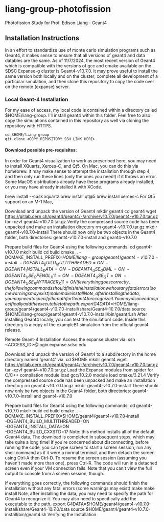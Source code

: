 # liang-group-photofission
Photofission Study for Prof. Edison Liang - Geant4

## Installation Instructions
In an effort to standardize use of monte carlo simulation programs such as Geant4, it makes sense to ensure that all versions of geant4 and data datables are the same. As of 11/7/2024, the most recent version of Geant4 which is compatible with the versions of gcc and cmake available on the SDSC Expanse-g cluster is Geant4-v10.7.0. It may prove useful to install the same version both locally and on the cluster; complete all development of a particular simulation, and then clone this repository to copy the code over on the remote (expanse) server.

### Local Geant-4 Installation
For my ease of access, my local code is contained within a directory called $HOME/liang-group. I'll install geant4 within this folder. Feel free to also copy the simulations contained in this repository as well via cloning the repository with HTTPS.

```
cd $HOME/liang-group
git clone <COPY REPOSITORY SSH LINK HERE>
```

#### Download possible pre-requisites:
In order for Geant4 visualization to work as prescribed here, you may need to install XQuartz, Xerces-C, and Qt5. On Mac, you can do this via homebrew. It may make sense to attempt the installation through step 4, and then only run these lines (only the ones you need!) if it throws an error. Some MacOS distributions already have these programs already installed, or you may have already installed it with XCode.

brew install --cask xquartz
brew install qt@5 
brew install xerces-c
For Qt5 support on an M-1 Mac,

Download and unpack the version of Geant4
mkdir geant4
cd geant4
wget https://gitlab.cern.ch/geant4/geant4/-/archive/v10.7.0/geant4-v10.7.0.tar.gz
tar -xzvf geant4-v10.7.0.tar.gz
Verify the compressed source code has been unpacked and make an installation directory
rm geant4-v10.7.0.tar.gz
mkdir geant4-v10.7.0-install
There should now only be two objects in the Geant4 folder, both directories: geant4-v10.7.0-install and geant4-v10.7.0

Prepare build files for Geant4 using the following commands:
cd geant4-v10.7.0
mkdir build
cd build
cmake .. -DCMAKE_INSTALL_PREFIX=$HOME/liang-group/geant4/geant4-v10.7.0-install \
-DGEANT4_BUILD_MULTITHREADED=ON \
-DGEANT4_INSTALL_DATA=ON \
-DGEANT4_USE_GDML=ON \
-DGEANT4_USE_OPENGL_X11=ON \
-DGEANT4_USE_QT=ON \
-DGEANT4_USE_RAYTRACER_X11=ON 
If everything goes correctly, the following commands should finish the installation without any fatal errors (some warnings may exist)
make 
make install
Note, after installing the data, you may need to specify the path for Geant4 to recognize it. You may also need to specifically add the executable to the path.
export G4DATA=$HOME/liang-group/geant4/geant4-v10.7.0-install/share/Geant4-10.7.0/data
source $HOME/liang-group/geant4/geant4-v10.7.0-install/bin/geant4.sh
After installing Geant4 locally, you can test the simulation1 code. Inside this directory is a copy of the exampleB1 simulation from the official geant4 release.

Remote Geant-4 Installation
Access the expanse cluster via: ssh <ACCESS_ID>@login.expanse.sdsc.edu

Download and unpack the version of Geant4 to a subdirectory in the home directory named 'geant4' via:
cd $HOME
mkdir geant4
wget https://gitlab.cern.ch/geant4/geant4/-/archive/v10.7.0/geant4-v10.7.0.tar.gz
tar -xzvf geant4-v10.7.0.tar.gz
Load the Expanse modules from spider for C/C++ compilation
module load gcc/10.2.0
module load cmake/3.21.4
Verify the compressed source code has been unpacked and make an installation directory
rm geant4-v10.7.0.tar.gz
mkdir geant4-v10.7.0-install
There should now only be two objects in the Geant4 folder, both directories: geant4-v10.7.0-install and geant4-v10.7.0

Prepare build files for Geant4 using the following commands:
cd geant4-v10.7.0
mkdir build
cd build
cmake .. -DCMAKE_INSTALL_PREFIX=$HOME/geant4/geant4-v10.7.0-install \
-DGEANT4_BUILD_MULTITHREADED=ON \
-DGEANT4_INSTALL_DATA=ON \
-DGEANT4_BUILD_CXXSTD=17
Note: this method installs all of the default Geant4 data. The download is completed in subsequent steps, which may take quite a long time! If you're concerned about disconnecting, before running the code, you can type screen to start a screen session, run any shell command as if it were a normal terminal, and then detach the screen using Ctrl-A then Ctrl-D. To resume the screen session (assuming you haven't made more than one), press Ctrl-R. The code will run in a detached screen even if your VM connection fails. Note that you can't view the full output to console from a screen session, though.

If everything goes correctly, the following commands should finish the installation without any fatal errors (some warnings may exist)
make 
make install
Note, after installing the data, you may need to specify the path for Geant4 to recognize it. You may also need to specifically add the executable to the path.
export G4DATA=$HOME/geant4/geant4-v10.7.0-install/share/Geant4-10.7.0/data
source $HOME/geant4/geant4-v10.7.0-install/bin/geant4.sh
Verifying the Installation
